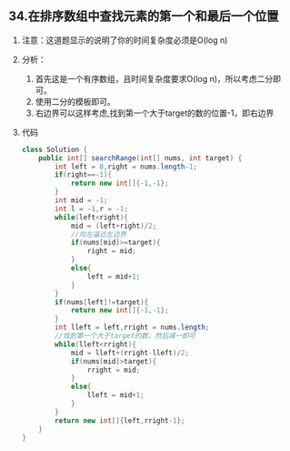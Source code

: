 ## 34.在排序数组中查找元素的第一个和最后一个位置

1. 注意：这道题显示的说明了你的时间复杂度必须是O(log n)

2. 分析：

   1. 首先这是一个有序数组，且时间复杂度要求O(log n)，所以考虑二分即可。
   2. 使用二分的模板即可。
   3. 右边界可以这样考虑,找到第一个大于target的数的位置-1，即右边界

3. 代码

   ```java
   class Solution {
       public int[] searchRange(int[] nums, int target) {
           int left = 0,right = nums.length-1;
           if(right==-1){
               return new int[]{-1,-1};
           }
           int mid = -1;
           int l = -1,r = -1;
           while(left<right){
               mid = (left+right)/2;
               //向左逼近左边界
               if(nums[mid]>=target){
                   right = mid;
               }
               else{
                   left = mid+1;
               }
           }
           if(nums[left]!=target){
               return new int[]{-1,-1};
           }
           int lleft = left,rright = nums.length;
           //找到第一个大于target的数，然后减一即可
           while(lleft<rright){
               mid = lleft+(rright-lleft)/2;
               if(nums[mid]>target){
                   rright = mid;
               }
               else{
                   lleft = mid+1;
               }
           }
           return new int[]{left,rright-1};
       }
   }
   ```

   